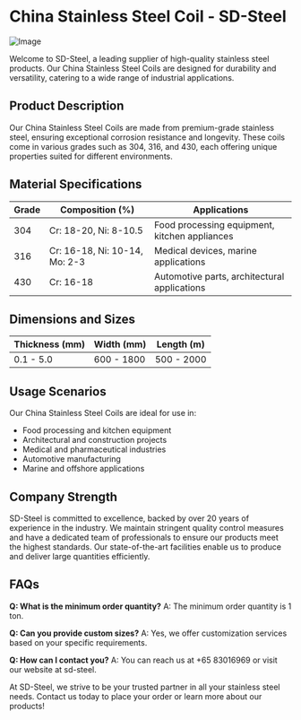 # China Stainless Steel Coil - SD-Steel

![Image](https://github.com/user-attachments/assets/2567258e-e124-4816-932d-1809bd27ef0b)

Welcome to SD-Steel, a leading supplier of high-quality stainless steel products. Our China Stainless Steel Coils are designed for durability and versatility, catering to a wide range of industrial applications.

## Product Description
Our China Stainless Steel Coils are made from premium-grade stainless steel, ensuring exceptional corrosion resistance and longevity. These coils come in various grades such as 304, 316, and 430, each offering unique properties suited for different environments.

## Material Specifications
| Grade | Composition (%) | Applications |
|-------|-----------------|--------------|
| 304   | Cr: 18-20, Ni: 8-10.5 | Food processing equipment, kitchen appliances |
| 316   | Cr: 16-18, Ni: 10-14, Mo: 2-3 | Medical devices, marine applications |
| 430   | Cr: 16-18 | Automotive parts, architectural applications |

## Dimensions and Sizes
| Thickness (mm) | Width (mm) | Length (m) |
|----------------|------------|------------|
| 0.1 - 5.0      | 600 - 1800 | 500 - 2000 |

## Usage Scenarios
Our China Stainless Steel Coils are ideal for use in:
- Food processing and kitchen equipment
- Architectural and construction projects
- Medical and pharmaceutical industries
- Automotive manufacturing
- Marine and offshore applications

## Company Strength
SD-Steel is committed to excellence, backed by over 20 years of experience in the industry. We maintain stringent quality control measures and have a dedicated team of professionals to ensure our products meet the highest standards. Our state-of-the-art facilities enable us to produce and deliver large quantities efficiently.

## FAQs
**Q: What is the minimum order quantity?**
A: The minimum order quantity is 1 ton.

**Q: Can you provide custom sizes?**
A: Yes, we offer customization services based on your specific requirements.

**Q: How can I contact you?**
A: You can reach us at +65 83016969 or visit our website at  sd-steel.

At SD-Steel, we strive to be your trusted partner in all your stainless steel needs. Contact us today to place your order or learn more about our products!